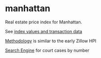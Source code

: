 # manhattan
Real estate price index for Manhattan.

See [index values and transaction data](https://ivoytov.github.io/manhattan/)

[Methodology](https://www.zillow.com/tech/weighted-repeat-sales/) is similar to the early Zillow HPI 


[Search Engine](https://iapps.courts.state.ny.us/nyscef/CaseSearch) for court cases by number

